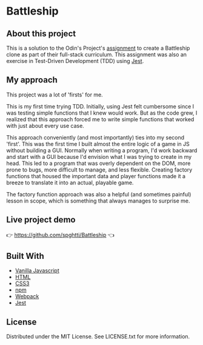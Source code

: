 # Battleship

## About this project
This is a solution to the Odin's Project's [assignment](https://www.theodinproject.com/paths/full-stack-javascript/courses/javascript/lessons/battleship) to create a Battleship clone as part of their full-stack curriculum. This assignment was also an exercise in Test-Driven Development (TDD) using [Jest](https://jestjs.io/). 

## My approach
This project was a lot of 'firsts' for me. 

This is my first time trying TDD. Initially, using Jest felt cumbersome since I was testing simple functions that I knew would work. But as the code grew, I realized that this approach forced me to write simple functions that worked with just about every use case.

This approach conveniently (and most importantly) ties into my second 'first'. This was the first time I built almost the entire logic of a game in JS without building a GUI. Normally when writing a program, I'd work backward and start with a GUI because I'd envision what I was trying to create in my head. This led to a program that was overly dependent on the DOM, more prone to bugs, more difficult to manage, and less flexible. Creating factory functions that housed the important data and player functions made it a breeze to translate it into an actual, playable game.

The factory function approach was also a helpful (and sometimes painful) lesson in scope, which is something that always manages to surprise me.

## Live project demo
:point_right: https://github.com/spghtti/Battleship :point_left:

## Built With

- [Vanilla Javascript](https://developer.mozilla.org/en-US/docs/Web/JavaScript)
- [HTML](https://developer.mozilla.org/en-US/docs/Web/HTML)
- [CSS3](https://developer.mozilla.org/en-US/docs/Web/CSS)
- [npm](https://www.npmjs.com/)
- [Webpack](https://webpack.js.org/)
- [Jest](https://jestjs.io/)


## License

Distributed under the MIT License. See LICENSE.txt for more information.